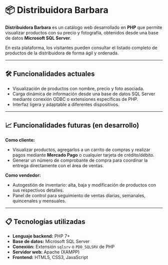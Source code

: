 # 📦 Distribuidora Barbara

**Distribuidora Barbara** es un catálogo web desarrollado en **PHP** que permite visualizar productos con su precio y fotografía, obtenidos desde una base de datos **Microsoft SQL Server**.  

En esta plataforma, los visitantes pueden consultar el listado completo de productos de la distribuidora de forma ágil y ordenada.

---

## 🛠 Funcionalidades actuales

- Visualización de productos con nombre, precio y foto asociada.
- Carga dinámica de información desde una base de datos SQL Server mediante conexión ODBC o extensiones específicas de PHP.
- Interfaz ligera y adaptable a diferentes dispositivos.

---

## 📈 Funcionalidades futuras (en desarrollo)

**Como cliente:**
- Visualizar productos, agregarlos a un carrito de compras y realizar pagos mediante **Mercado Pago** o cualquier tarjeta de crédito/débito.
- Generar un número de comprobante de compra para coordinar la entrega directamente con el área de ventas.

**Como vendedor:**
- Autogestión de inventario: alta, baja y modificación de productos con sus respectivos detalles.
- Panel de control para seguimiento de ventas diarias, semanales, quincenales y mensuales.

---

## 📋 Tecnologías utilizadas

- **Lenguaje backend:** PHP 7+
- **Base de datos:** Microsoft SQL Server
- **Conexión:** Extensión `sqlsrv` o `PDO_SQLSRV` de PHP
- **Servidor web:** Apache (XAMPP)
- **Frontend:** HTML5, CSS3, JavaScript
